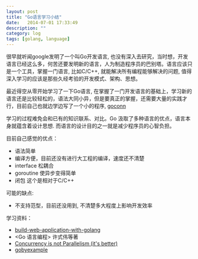 ```yaml
---
layout: post
title: "Go语言学习小结"
date:   2014-07-01 17:33:49
description: ""
category: log
tags: [golang, language]
---
```


很早就听闻google发明了一个叫Go开发语言, 也没有深入去研究，当时想，开发语言已经这么多，何苦还要发明新的语言，人为制造程序员的巴别塔。语言应该只是一个工具，掌握一门语言, 比如C/C++, 就能解决所有编程能够解决的问题, 值得深入学习的应该是那些久经考验的开发模式、架构、思想。


最近得空从零开始学习了一下Go语言, 在掌握了一门开发语言的基础上，学习新的语言还是比较轻松的，语法大同小异，但是要真正的掌握，还需要大量的实践才行，目前自己也就边学边写了一个小的程序, [goconn](https://github.com/jameyli/gocon://github.com/jameyli/goconn)


学习的过程难免会和已有的知识联系、对比。Go 汲取了多种语言的优点，语言本身就蕴含着设计思想. 而语言的设计目的之一就是减少程序员的心智负担。

目前自己感觉的优点：

* 语法简单
* 编译方便，目前还没有进行大工程的编译，速度还不清楚
* interface 松耦合
* goroutine 使异步变得简单
* 闭包 这个是相对于C/C++

可能的缺点:
* 不支持范型，目前还没用到, 不清楚多大程度上影响开发效率

学习资料：
* [build-web-application-with-golang](https://github.com/astaxie/build-web-application-with-golang)
* <Go 语言编程> 许式伟等著
* [Concurrency is not Parallelism (it's better)](http://concur.rspace.googlecode.com/hg/talk/concur.html#landing-slide)
* [gobyexample](https://gobyexample.com/)



